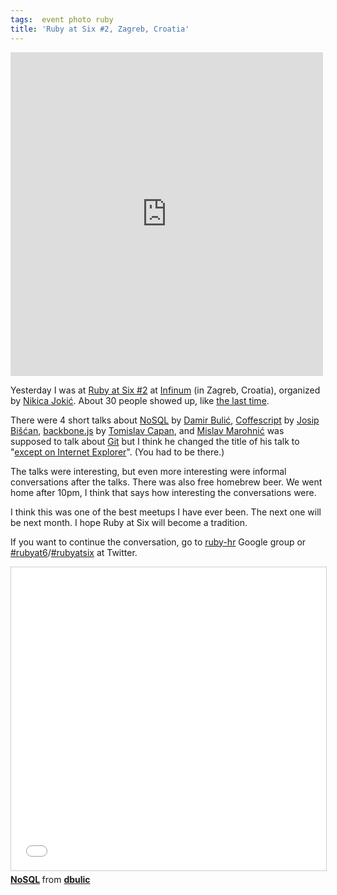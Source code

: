 ```yaml
---
tags:  event photo ruby
title: 'Ruby at Six #2, Zagreb, Croatia'
---
```

<iframe src="https://www.facebook.com/plugins/post.php?href=https%3A%2F%2Fwww.facebook.com%2Fmedia%2Fset%2F%3Fset%3Da.10154148150057290.1073741893.735252289%26type%3D3&width=500" width="500" height="518" style="border:none;overflow:hidden" scrolling="no" frameborder="0" allowTransparency="true"></iframe>

Yesterday I was at <a href="http://www.amiando.com/rubyatsix2.html">Ruby at Six #2</a> at <a href="http://www.infinum.hr/">Infinum</a> (in Zagreb, Croatia), organized by <a href="https://twitter.com/#!/neektza">Nikica Jokić</a>. About 30 people showed up, like <a href="/ruby-at-six-1/">the last time</a>.

There were 4 short talks about <a href="http://www.slideshare.net/dbulic/nosql-9893253">NoSQL</a> by <a href="https://twitter.com/#!/conversionly">Damir Bulić</a>, <a href="http://en.wikipedia.org/wiki/CoffeeScript">Coffescript</a> by <a href="https://twitter.com/#!/bjosip">Josip Bišćan</a>, <a href="http://documentcloud.github.com/backbone/">backbone.js</a> by <a href="https://twitter.com/#!/tomislavcapan">Tomislav Capan</a>, and <a href="https://twitter.com/#!/mislav">Mislav Marohnić</a> was supposed to talk about <a href="http://git-scm.com/">Git</a> but I think he changed the title of his talk to "<a href="https://twitter.com/#!/zeljkofilipin/status/134336719330885635">except on Internet Explorer</a>". (You had to be there.)

The talks were interesting, but even more interesting were informal conversations after the talks. There was also free homebrew beer. We went home after 10pm, I think that says how interesting the conversations were.

I think this was one of the best meetups I have ever been. The next one will be next month. I hope Ruby at Six will become a tradition.

If you want to continue the conversation, go to <a href="http://groups.google.com/group/ruby-hr">ruby-hr</a> Google group or <a href="https://twitter.com/#!/search/realtime/%23rubyat6">#rubyat6</a>/<a href="https://twitter.com/#!/search/realtime/%23rubyatsix">#rubyatsix</a> at Twitter.

<iframe src="//www.slideshare.net/slideshow/embed_code/key/2hItIGROQoIeYr" width="595" height="485" frameborder="0" marginwidth="0" marginheight="0" scrolling="no" style="border:1px solid #CCC; border-width:1px; margin-bottom:5px; max-width: 100%;" allowfullscreen> </iframe> <div style="margin-bottom:5px"> <strong> <a href="//www.slideshare.net/dbulic/nosql-9893253" title="NoSQL" target="_blank">NoSQL</a> </strong> from <strong><a href="//www.slideshare.net/dbulic" target="_blank">dbulic</a></strong> </div>
